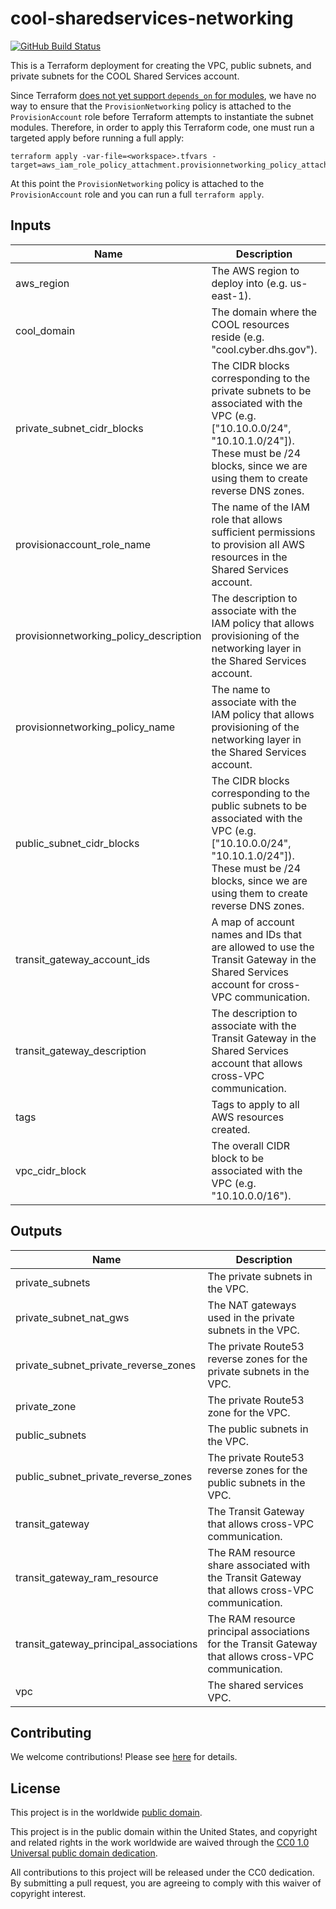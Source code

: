 # cool-sharedservices-networking #

[![GitHub Build Status](https://github.com/cisagov/cool-sharedservices-networking/workflows/build/badge.svg)](https://github.com/cisagov/cool-sharedservices-networking/actions)

This is a Terraform deployment for creating the VPC, public subnets,
and private subnets for the COOL Shared Services account.

Since Terraform [does not yet support `depends_on` for
modules](https://github.com/hashicorp/terraform/issues/17101), we have
no way to ensure that the `ProvisionNetworking` policy is attached to
the `ProvisionAccount` role before Terraform attempts to instantiate
the subnet modules.  Therefore, in order to apply this Terraform code,
one must run a targeted apply before running a full apply:

```console
terraform apply -var-file=<workspace>.tfvars -target=aws_iam_role_policy_attachment.provisionnetworking_policy_attachment
```

At this point the `ProvisionNetworking` policy is attached to the
`ProvisionAccount` role and you can run a full `terraform apply`.

## Inputs ##

| Name | Description | Type | Default | Required |
|------|-------------|:----:|:-------:|:--------:|
| aws_region | The AWS region to deploy into (e.g. us-east-1). | string | `us-east-1` | no |
| cool_domain | The domain where the COOL resources reside (e.g. "cool.cyber.dhs.gov"). | string | | yes |
| private_subnet_cidr_blocks | The CIDR blocks corresponding to the private subnets to be associated with the VPC (e.g. ["10.10.0.0/24", "10.10.1.0/24"]).  These must be /24 blocks, since we are using them to create reverse DNS zones. | list(string) | | yes |
| provisionaccount_role_name | The name of the IAM role that allows sufficient permissions to provision all AWS resources in the Shared Services account. | string | `ProvisionAccount` | no |
| provisionnetworking_policy_description | The description to associate with the IAM policy that allows provisioning of the networking layer in the Shared Services account. | string | `Allows provisioning of the networking layer in the Shared Services account.` | no |
| provisionnetworking_policy_name | The name to associate with the IAM policy that allows provisioning of the networking layer in the Shared Services account. | string | `ProvisionNetworking` | no |
| public_subnet_cidr_blocks | The CIDR blocks corresponding to the public subnets to be associated with the VPC (e.g. ["10.10.0.0/24", "10.10.1.0/24"]).  These must be /24 blocks, since we are using them to create reverse DNS zones. | list(string) | | yes |
| transit_gateway_account_ids | A map of account names and IDs that are allowed to use the Transit Gateway in the Shared Services account for cross-VPC communication. | map(string) | `{}` | no |
| transit_gateway_description | The description to associate with the Transit Gateway in the Shared Services account that allows cross-VPC communication. | string | `The Transit Gateway in the Shared Services account that allows cross-VPC communication.` | no |
| tags | Tags to apply to all AWS resources created. | map(string) | `{}` | no |
| vpc_cidr_block | The overall CIDR block to be associated with the VPC (e.g. "10.10.0.0/16"). | string | | yes |

## Outputs ##

| Name | Description |
|------|-------------|
| private_subnets | The private subnets in the VPC. |
| private_subnet_nat_gws | The NAT gateways used in the private subnets in the VPC. |
| private_subnet_private_reverse_zones | The private Route53 reverse zones for the private subnets in the VPC. |
| private_zone | The private Route53 zone for the VPC. |
| public_subnets | The public subnets in the VPC. |
| public_subnet_private_reverse_zones | The private Route53 reverse zones for the public subnets in the VPC. |
| transit_gateway | The Transit Gateway that allows cross-VPC communication. |
| transit_gateway_ram_resource | The RAM resource share associated with the Transit Gateway that allows cross-VPC communication. |
| transit_gateway_principal_associations | The RAM resource principal associations for the Transit Gateway that allows cross-VPC communication. |
| vpc | The shared services VPC. |

## Contributing ##

We welcome contributions!  Please see [here](CONTRIBUTING.md) for
details.

## License ##

This project is in the worldwide [public domain](LICENSE).

This project is in the public domain within the United States, and
copyright and related rights in the work worldwide are waived through
the [CC0 1.0 Universal public domain
dedication](https://creativecommons.org/publicdomain/zero/1.0/).

All contributions to this project will be released under the CC0
dedication. By submitting a pull request, you are agreeing to comply
with this waiver of copyright interest.
